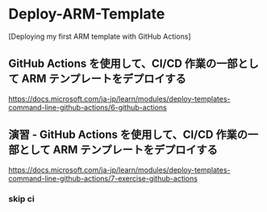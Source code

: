 # Deploy-ARM-Template
[Deploying my first ARM template with GitHub Actions] 

## GitHub Actions を使用して、CI/CD 作業の一部として ARM テンプレートをデプロイする
https://docs.microsoft.com/ja-jp/learn/modules/deploy-templates-command-line-github-actions/6-github-actions

## 演習 - GitHub Actions を使用して、CI/CD 作業の一部として ARM テンプレートをデプロイする
https://docs.microsoft.com/ja-jp/learn/modules/deploy-templates-command-line-github-actions/7-exercise-github-actions

### skip ci
